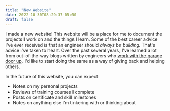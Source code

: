 ```yaml
---
title: "New Website"
date: 2022-10-30T08:29:37-05:00
draft: false
---
```


I made a new website! This website will be a place for me to document the projects I work on and the things I learn. Some of the best career advice I've ever received is that an engineer should *always be building.* That's advice I've taken to heart. Over the past several years, I've learned a lot from out-of-the-way blogs written by engineers who [work with the garage door up](https://notes.andymatuschak.org/About_these_notes?stackedNotes=z21cgR9K3UcQ5a7yPsj2RUim3oM2TzdBByZu). I'd like to start doing the same as a way of giving back and helping others.

In the future of this website, you can expect
- Notes on my personal projects
- Reviews of training courses I complete
- Posts on certificate and skill milestones
- Notes on anything else I'm tinkering with or thinking about
